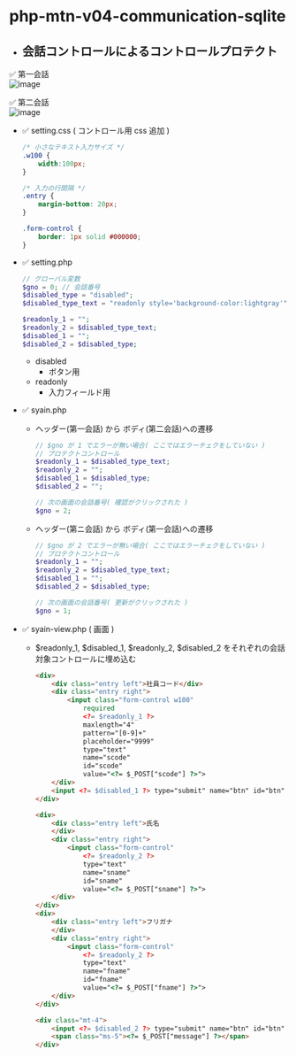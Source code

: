 # php-mtn-v04-communication-sqlite

- ## 会話コントロールによるコントロールプロテクト

✅ 第一会話\
![image](https://github.com/winofsql/php-mtn-v04-communication-sqlite/assets/1501327/8b96a9fd-dd76-4902-a9c4-45d60e32b01f)

✅ 第二会話\
![image](https://github.com/winofsql/php-mtn-v04-communication-sqlite/assets/1501327/0f2d5f8f-584e-4c27-8539-deb3bbe1310a)

- ✅ setting.css ( コントロール用 css 追加 )
    ```css
    /* 小さなテキスト入力サイズ */
    .w100 {
        width:100px;
    }
    
    /* 入力の行間隔 */
    .entry {
        margin-bottom: 20px;
    }
    
    .form-control {
        border: 1px solid #000000;
    }
    ``` 

- ✅ setting.php
    ```php
    // グローバル変数
    $gno = 0; // 会話番号
    $disabled_type = "disabled";
    $disabled_type_text = "readonly style='background-color:lightgray'";
    
    $readonly_1 = "";
    $readonly_2 = $disabled_type_text;
    $disabled_1 = "";
    $disabled_2 = $disabled_type;
    ```
    - disabled
        - ボタン用
    - readonly
        - 入力フィールド用

- ✅ syain.php
    - ヘッダー(第一会話) から ボディ(第二会話)への遷移
        ```php
        // $gno が 1 でエラーが無い場合( ここではエラーチェクをしていない )
        // プロテクトコントロール
        $readonly_1 = $disabled_type_text;
        $readonly_2 = "";
        $disabled_1 = $disabled_type;
        $disabled_2 = "";
       
        // 次の画面の会話番号( 確認がクリックされた )
        $gno = 2;
        ```

    - ヘッダー(第ニ会話) から ボディ(第一会話)への遷移
        ```php
        // $gno が 2 でエラーが無い場合( ここではエラーチェクをしていない )
        // プロテクトコントロール
        $readonly_1 = "";
        $readonly_2 = $disabled_type_text;
        $disabled_1 = "";
        $disabled_2 = $disabled_type;
        
        // 次の画面の会話番号( 更新がクリックされた )
        $gno = 1;
        ```

- ✅ syain-view.php ( 画面 )
    - $readonly_1, $disabled_1, $readonly_2, $disabled_2 をそれぞれの会話対象コントロールに埋め込む
        ```html
        <div>
            <div class="entry left">社員コード</div>
            <div class="entry right">
                <input class="form-control w100"
                    required
                    <?= $readonly_1 ?>
                    maxlength="4"
                    pattern="[0-9]+"
                    placeholder="9999"
                    type="text"
                    name="scode"
                    id="scode"
                    value="<?= $_POST["scode"] ?>">
            </div>
            <input <?= $disabled_1 ?> type="submit" name="btn" id="btn" class="btn btn-primary ms-4" value="確認">
        </div>
        
        <div>
            <div class="entry left">氏名
            </div>
            <div class="entry right">
                <input class="form-control"
                    <?= $readonly_2 ?>
                    type="text"
                    name="sname"
                    id="sname"
                    value="<?= $_POST["sname"] ?>">
            </div>
        </div>
        <div>
            <div class="entry left">フリガナ
            </div>
            <div class="entry right">
                <input class="form-control"
                    <?= $readonly_2 ?>
                    type="text"
                    name="fname"
                    id="fname"
                    value="<?= $_POST["fname"] ?>">
            </div>
        </div>
        
        <div class="mt-4">
            <input <?= $disabled_2 ?> type="submit" name="btn" id="btn" class="btn btn-primary" value="更新">
            <span class="ms-5"><?= $_POST["message"] ?></span>
        </div>
        ```
